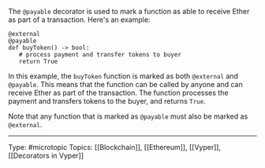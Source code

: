 The `@payable` decorator is used to mark a function as able to receive Ether as part of a transaction. Here's an example:

 ```Vyper
 @external
@payable
def buyToken() -> bool:
    # process payment and transfer tokens to buyer
    return True
```

In this example, the `buyToken` function is marked as both `@external` and `@payable`. This means that the function can be called by anyone and can receive Ether as part of the transaction. The function processes the payment and transfers tokens to the buyer, and returns `True`.

Note that any function that is marked as `@payable` must also be marked as `@external`.
___
Type: #microtopic 
Topics: [[Blockchain]], [[Ethereum]], [[Vyper]], [[Decorators in Vyper]]

